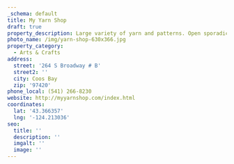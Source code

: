 ```yaml
---
_schema: default
title: My Yarn Shop
draft: true
property_description: Large variety of yarn and patterns. Open sporadically - so call ahead.
photo_name: /img/yarn-shop-630x366.jpg
property_category:
  - Arts & Crafts
address:
  street: '264 S Broadway # B'
  street2: ''
  city: Coos Bay
  zip: '97420'
phone_local: (541) 266-8230
website: http://myyarnshop.com/index.html
coordinates:
  lat: '43.366357'
  lng: '-124.213036'
seo:
  title: ''
  description: ''
  imgalt: ''
  image: ''
---
```

